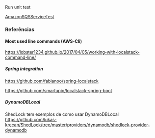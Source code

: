 Run unit test

[AmazonSQSServiceTest](src/test/java/com/github/talk/localstack/sqs/AmazonSQSServiceTest.java)


### Referências
#### Most used line commands (AWS-Cli)
https://lobster1234.github.io/2017/04/05/working-with-localstack-command-line/

##### Spring integration
https://github.com/fabianoo/spring-localstack

https://github.com/smartupio/localstack-spring-boot


##### DynamoDBLocal
ShedLock tem exemplos de como usar DynamoDBLocal
https://github.com/lukas-krecan/ShedLock/tree/master/providers/dynamodb/shedlock-provider-dynamodb
